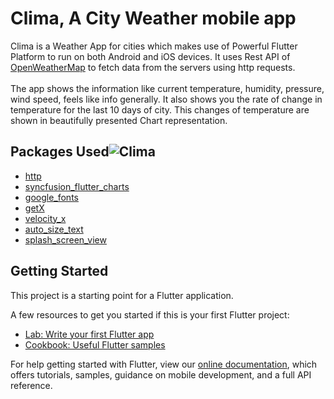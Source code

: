 # Clima, A City Weather mobile app

Clima is a Weather App for cities which makes use of Powerful Flutter Platform to run on both Android and iOS devices. It uses Rest API of [OpenWeatherMap](https://openweathermap.org/) to fetch data from the servers using http requests.\
\
The app shows the information like current temperature, humidity, pressure, wind speed, feels like info generally. It also shows you the rate of change in temperature for the last 10 days of city. This changes of temperature are shown in beautifully presented Chart representation.


## Packages Used![Clima](https://user-images.githubusercontent.com/62956793/167668591-d5fbefff-7aa5-48aa-a19b-ab366e850fda.gif)


- [http](https://pub.dev/packages/http)
- [syncfusion_flutter_charts](https://pub.dev/packages/syncfusion_flutter_charts)
- [google_fonts](https://pub.dev/packages/google_fonts)
- [getX](https://pub.dev/packages/get)
- [velocity_x](https://pub.dev/packages/velocity_x)
- [auto_size_text](https://pub.dev/packages/auto_size_text)
- [splash_screen_view](https://pub.dev/packages/splash_screen_view)






## Getting Started

This project is a starting point for a Flutter application.

A few resources to get you started if this is your first Flutter project:

- [Lab: Write your first Flutter app](https://flutter.dev/docs/get-started/codelab)
- [Cookbook: Useful Flutter samples](https://flutter.dev/docs/cookbook)

For help getting started with Flutter, view our
[online documentation](https://flutter.dev/docs), which offers tutorials,
samples, guidance on mobile development, and a full API reference.
